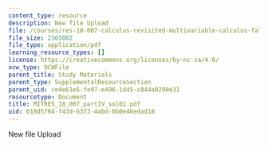 ```yaml
---
content_type: resource
description: New file Upload
file: /courses/res-18-007-calculus-revisited-multivariable-calculus-fall-2011/618d5784f43d63734abdbb0e46edad18_MITRES_18_007_partIV_sol01.pdf
file_size: 2365002
file_type: application/pdf
learning_resource_types: []
license: https://creativecommons.org/licenses/by-nc-sa/4.0/
ocw_type: OCWFile
parent_title: Study Materials
parent_type: SupplementalResourceSection
parent_uid: ce4e61e5-fe97-e496-1d45-c844a0290e31
resourcetype: Document
title: MITRES_18_007_partIV_sol01.pdf
uid: 618d5784-f43d-6373-4abd-bb0e46edad18
---
```

New file Upload